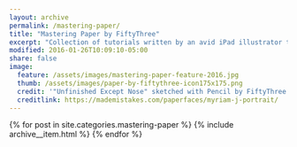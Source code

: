 ```yaml
---
layout: archive
permalink: /mastering-paper/
title: "Mastering Paper by FiftyThree"
excerpt: "Collection of tutorials written by an avid iPad illustrator to help you master [Paper by FiftyThree](http://www.fiftythree.com/paper)."
modified: 2016-01-26T10:09:10-05:00
share: false
image: 
  feature: /assets/images/mastering-paper-feature-2016.jpg
  thumb: /assets/images/paper-by-fiftythree-icon175x175.png
  credit: '"Unfinished Except Nose" sketched with Pencil by FiftyThree'
  creditlink: https://mademistakes.com/paperfaces/myriam-j-portrait/
---
```


{% for post in site.categories.mastering-paper %}
  {% include archive__item.html %}
{% endfor %}
